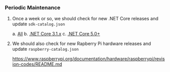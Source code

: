 ### Periodic Maintenance 

1. Once a week or so, we should check for new .NET Core releases and update `sdk-catalog.json`

   a. [All](https://dotnet.microsoft.com/download/dotnet-core)
   b. [.NET Core 3.1.x](https://dotnet.microsoft.com/download/dotnet-core/3.1)
   c. [.NET Core 5.0+](https://dotnet.microsoft.com/download/dotnet/5.0)

2. We should also check for new Rapberry Pi hardware releases and update `raspberry-catalog.json`

   https://www.raspberrypi.org/documentation/hardware/raspberrypi/revision-codes/README.md
